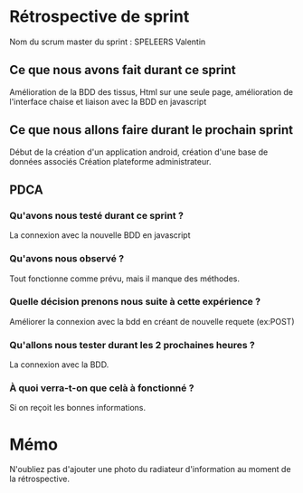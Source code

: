 # Rétrospective de sprint

Nom du scrum master du sprint : SPELEERS Valentin

## Ce que nous avons fait durant ce sprint
Amélioration de la BDD des tissus, Html sur une seule page, amélioration de l'interface chaise
et liaison avec la BDD en javascript

## Ce que nous allons faire durant le prochain sprint
Début de la création d'un application android, création d'une base de données associés
Création plateforme administrateur.

## PDCA 
### Qu'avons nous testé durant ce sprint ? 
La connexion avec la nouvelle BDD en javascript

### Qu'avons nous observé ? 
Tout fonctionne comme prévu, mais il manque des méthodes.

### Quelle décision prenons nous suite à cette expérience ?
Améliorer la connexion avec la bdd en créant de nouvelle requete (ex:POST) 

### Qu'allons nous tester durant les 2 prochaines heures ? 
La connexion avec la BDD.

### À quoi verra-t-on que celà à fonctionné ?
Si on reçoit les bonnes informations.
# Mémo
N'oubliez pas d'ajouter une photo du radiateur d'information au moment de la rétrospective.